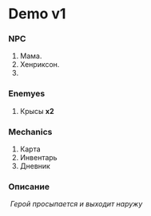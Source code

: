 # Demo v1

### NPC

1. Мама.
2. Хенриксон.
3. 

### Enemyes

1. Крысы **x2**

### Mechanics

1. Карта
2. Инвентарь
3. Дневник



### Описание 

​	_Герой просыпается и выходит наружу_